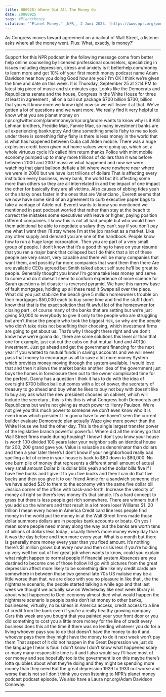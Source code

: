 ```yaml
---
title: 080925) Where Did All The Money Go
date: 20080925
tags: #PlanetMoney
citation: "“Planet Money,” _NPR_, 2 Juni 2023. [https://www.npr.org/podcasts/510289/planet-money](https://www.npr.org/podcasts/510289/planet-money) (diakses 4 Juni 2023)."
---
```


As Congress moves toward agreement on a bailout of Wall Street, a listener asks where all the money went. Plus: What, exactly, is money?'

----

Support for this NPR podcast in the following message come from better help online counseling by licensed professional counselors, specializing in issues including depression, stress and anxiety is it betterhelp.com/money to learn more and get 10% off your first month money podcast name Adam Davidson hear how you doing Good how are you? I’m OK I think we’re given the time and date on this week. It is Thursday, September 25 at 2:14 PM to latest big piece of music and six minutes ago. Looks like the Democrats and Republicans senate and the house, Congress in the White House for three at least in agreement , all on a bail out package $700 billion $700, billion that you will know more we know right now so we will leave it at that. We’ve gotten a lot of questions and we want more. We really find it very helpful to know what you are planet money on npr.orgtwitter.com/planetmoneyornpr.org/andre wants to know why is it AIG Lehman brothers, Freddie Mac, Fannie Mae, so many investment banks are all experiencing bankruptcy  And time something smells fishy to me so look under there is something fishy fishy is there is less money in the world that is what has happened between Cuba call Alden mobile. There was a huge explosion credit been given out home values were going up, which set a whole virtuous cycle it’s called him return thanks  Police with mint mobile economy pumped up to many more trillions of dollars than it was before between 2000 and 2007 massive what happened and now we were watching that giant balloon deflate a bit where were nowhere near where we were in 2000 but we have lost trillions of dollars  That is affecting every institution every business, every bank, the world but it’s affecting some more than others so they are all interrelated in and the impact of one impact the other for basically they are all victims. Also causes of ebbing tides yeah or the shaky ones faster in the ones that are Valenciano , Everett seems that we now have some kind of an agreement to curb executive paper bags to take a vantage of Adele out. Everett wants to know you mentioned we mentioned in past podcast worried that rather than stay at the beach to correct the mistakes some executives with leave or higher, paying position different companies. I know this is not all bad people but who would have them additional be able to negotiate a salary they can’t say if you don’t pay me what I want then I’ll stay where I’m at the job market as a market. Like any other supply and demand you are one of the handbook. People know how to run a huge large corporation. Then you are part of a very small group of people. I don’t know that it’s a good thing to have on your résumé that you ran a major bank that collapsed but I do think that a lot of these people are very smart, very capable and there will be many companies that want them, and possibly far more companies that want them then there  Are are available CEOs agreed but Smith talked about self sure he’ll be great to people. Generally thought you know I’m gonna take less money and serve to come and do it doesn’t seem to conform experience of more science for Sarah question a lot disaster is reversed pyramid. We have this narrow base of fault mortgages, holding up all these read it  Swaps all over the place. What did you just stabilize the beach give 5 million homeowners trouble on their mortgages $50,000 each to buy some time and find the stuff I don’t know that that is the exact solution that fit awful lot of the homeowner for closing part , of course many of the banks that are setting but we’re just giving 50,000 to everybody to give it only to the people who are struggling but aren’t those the people who took the biggest risk, so why are the people who didn’t take risks not benefiting their choosing, which investment firms are going to get about us. That’s why I thought there right and we don’t know how we’re gonna do , there are some solutions this level or than that one for example, just cut cut the cabs on that mutual fund and 401(k) investment. Just go ahead and get the government financing for the next year if you wanted to mutual funds in savings accounts and we will never pass that money to encourage us all to save a lot more money  System which provides money moving through the system available. I would love that and then it allows the market banks another idea of the government just buys the homes in foreclosure then out to the owner complicated time for the perfect. Danny has a question I think it has to do with the idea of oversight $700 billion bail out comes with a lot of power, the secretary of treasury to go ahead and buy what he likes to buy not buy with doesn’t like to buy any ask what the new president chooses on cabinet, which will include the secretary , this is this this is what Congress both Democrats and Republicans but we’re not giving as much power to Henry Paulson. We’re not give you this much power to someone we don’t even know who it is even know which president I’m gonna have to we haven’t seen the current builder evaluate  Democratic plan actually Waze give more power than the White House we had the other day. This is the single largest transfer power of the legislative branch powerful powerful. Where did all the money go that Wall Street firms made during housing? I know I don’t you know your house is worth 100 divided 100 years later your neighbor sells an identical house for 200, 200 grand gave you  Value is valuable as denominator than dollars and then a year later there’s I don’t know if your neighborhood really bad spelling a lot of crime in your house is back to $80 down to $80,000. No one burn pile of money that represents a different small amount of actual very small amount  Dollar bills dollar bills yeah and the dollar bills five if I have five bucks and I give it to you five bucks and then I can do that five bucks and then you give it to our friend Annie for a sandwich someone else we have added $20 to them to the economy with the same five dollar bill  Jessica corner of the office with back-and-forth. Increase the velocity of money all right so there’s less money it’s that simple. It’s a hard concept to grass but there is less people get rich somewhere. There are winners but if you add up the winners and that result in a lot more loser Williams $1. 20 trillion I mean every home in America  Credit card line less people find money in the world put the money in at the Wall Street firms made those dollar summons dollars are in peoples bank accounts or boats. Oh yes I mean some people need money along the way but the banks are worth tens of billions of dollars less today , usually there’s more money every day than it was the day before and then more every year. What is a month but there is generally more money every year than you fixed amount. It’s nothing there’s $1 million grows but every now and then crisis less if you’re holding up very well her out of her great job when wants to know, could you explain what might happen to normal people if financial system  Absences are you destined to become one of those hollow I’d go with pictures from the great depression affect more likely to be something dire like my credit cards are somewhere in between those two general late 70s US malaise may be a little worse than that. we are disco with you no pleasure in like that , the the nightmare scenario, the people started talking a while ago and that last week we thought we actually saw on Wednesday like next week library is about what happened to Dedi economy almost died what would happen the nightmare scenario is people banks don’t let money to other banks, businesses, virtually, no business in America access, credit access to a line of credit from the bank even if you’re a really healthy growing company  Cars this week are you bought that you painted your your front door or you did something to cost you a little more money for the line of credit every business does this all the time if there was no lending whatever you do for a living whoever pays you to do that doesn’t have the money to do it and whoever pays them they might have the money to do it next week won’t pay them  That aspect of it did not happen in the Great Depression we just do the language I hear is four. I don’t know I don’t know what happened scary or many many responsible time is it and I also would say I’ll have most of our money and see hopefully too is the government is on this maybe there’s lotta quibbles about what they’re doing and they might be spending more money than they need  But the great depression 1929 to 1933 not worse and worse that is not so I don’t think you even listening to NPR’s planet money podcast podcast episode. We also have a Laura npr.org/Adam Davidson Conaway. 

----
